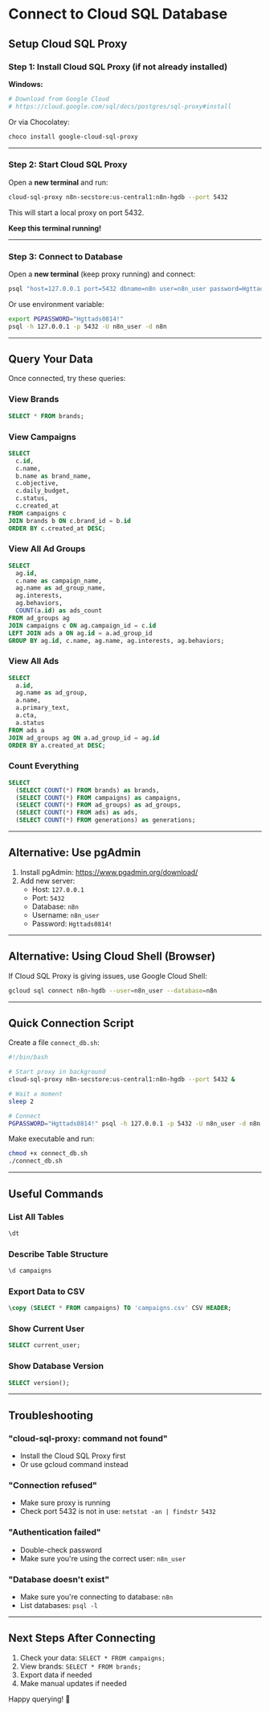 # Connect to Cloud SQL Database

## Setup Cloud SQL Proxy

### Step 1: Install Cloud SQL Proxy (if not already installed)

**Windows:**
```powershell
# Download from Google Cloud
# https://cloud.google.com/sql/docs/postgres/sql-proxy#install
```

Or via Chocolatey:
```powershell
choco install google-cloud-sql-proxy
```

---

### Step 2: Start Cloud SQL Proxy

Open a **new terminal** and run:

```bash
cloud-sql-proxy n8n-secstore:us-central1:n8n-hgdb --port 5432
```

This will start a local proxy on port 5432.

**Keep this terminal running!**

---

### Step 3: Connect to Database

Open a **new terminal** (keep proxy running) and connect:

```bash
psql "host=127.0.0.1 port=5432 dbname=n8n user=n8n_user password=Hgttads0814!"
```

Or use environment variable:
```bash
export PGPASSWORD="Hgttads0814!"
psql -h 127.0.0.1 -p 5432 -U n8n_user -d n8n
```

---

## Query Your Data

Once connected, try these queries:

### View Brands
```sql
SELECT * FROM brands;
```

### View Campaigns
```sql
SELECT 
  c.id,
  c.name,
  b.name as brand_name,
  c.objective,
  c.daily_budget,
  c.status,
  c.created_at
FROM campaigns c
JOIN brands b ON c.brand_id = b.id
ORDER BY c.created_at DESC;
```

### View All Ad Groups
```sql
SELECT 
  ag.id,
  c.name as campaign_name,
  ag.name as ad_group_name,
  ag.interests,
  ag.behaviors,
  COUNT(a.id) as ads_count
FROM ad_groups ag
JOIN campaigns c ON ag.campaign_id = c.id
LEFT JOIN ads a ON ag.id = a.ad_group_id
GROUP BY ag.id, c.name, ag.name, ag.interests, ag.behaviors;
```

### View All Ads
```sql
SELECT 
  a.id,
  ag.name as ad_group,
  a.name,
  a.primary_text,
  a.cta,
  a.status
FROM ads a
JOIN ad_groups ag ON a.ad_group_id = ag.id
ORDER BY a.created_at DESC;
```

### Count Everything
```sql
SELECT 
  (SELECT COUNT(*) FROM brands) as brands,
  (SELECT COUNT(*) FROM campaigns) as campaigns,
  (SELECT COUNT(*) FROM ad_groups) as ad_groups,
  (SELECT COUNT(*) FROM ads) as ads,
  (SELECT COUNT(*) FROM generations) as generations;
```

---

## Alternative: Use pgAdmin

1. Install pgAdmin: https://www.pgadmin.org/download/
2. Add new server:
   - Host: `127.0.0.1`
   - Port: `5432`
   - Database: `n8n`
   - Username: `n8n_user`
   - Password: `Hgttads0814!`

---

## Alternative: Using Cloud Shell (Browser)

If Cloud SQL Proxy is giving issues, use Google Cloud Shell:

```bash
gcloud sql connect n8n-hgdb --user=n8n_user --database=n8n
```

---

## Quick Connection Script

Create a file `connect_db.sh`:

```bash
#!/bin/bash

# Start proxy in background
cloud-sql-proxy n8n-secstore:us-central1:n8n-hgdb --port 5432 &

# Wait a moment
sleep 2

# Connect
PGPASSWORD="Hgttads0814!" psql -h 127.0.0.1 -p 5432 -U n8n_user -d n8n
```

Make executable and run:
```bash
chmod +x connect_db.sh
./connect_db.sh
```

---

## Useful Commands

### List All Tables
```sql
\dt
```

### Describe Table Structure
```sql
\d campaigns
```

### Export Data to CSV
```sql
\copy (SELECT * FROM campaigns) TO 'campaigns.csv' CSV HEADER;
```

### Show Current User
```sql
SELECT current_user;
```

### Show Database Version
```sql
SELECT version();
```

---

## Troubleshooting

### "cloud-sql-proxy: command not found"
- Install the Cloud SQL Proxy first
- Or use gcloud command instead

### "Connection refused"
- Make sure proxy is running
- Check port 5432 is not in use: `netstat -an | findstr 5432`

### "Authentication failed"
- Double-check password
- Make sure you're using the correct user: `n8n_user`

### "Database doesn't exist"
- Make sure you're connecting to database: `n8n`
- List databases: `psql -l`

---

## Next Steps After Connecting

1. Check your data: `SELECT * FROM campaigns;`
2. View brands: `SELECT * FROM brands;`
3. Export data if needed
4. Make manual updates if needed

Happy querying! 🎉


